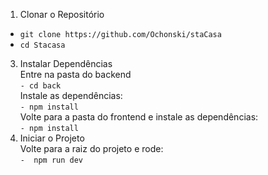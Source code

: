 1. Clonar o Repositório <br>
- `git clone https://github.com/Ochonski/staCasa`<br>
- `cd Stacasa`<br>
   
3. Instalar Dependências <br>
Entre na pasta do backend<br>
    `- cd back` <br>
Instale as dependências:<br>
    `- npm install` <br>
Volte para a pasta do frontend e instale as dependências:<br>
    `- npm install` <br>
4. Iniciar o Projeto<br>
Volte para a raiz do projeto e rode:<br>
    `-  npm run dev`<br>
